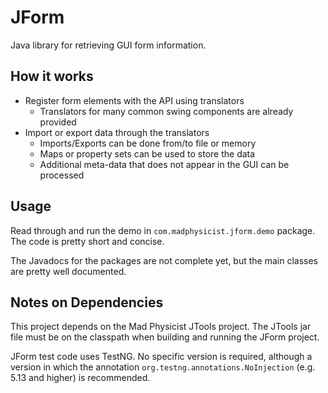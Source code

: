JForm
=====

Java library for retrieving GUI form information.

How it works
------------

- Register form elements with the API using translators
    - Translators for many common swing components are already provided
- Import or export data through the translators
    - Imports/Exports can be done from/to file or memory
    - Maps or property sets can be used to store the data
    - Additional meta-data that does not appear in the GUI can be processed

Usage
-----

Read through and run the demo in `com.madphysicist.jform.demo` package. The code is pretty short and concise.

The Javadocs for the packages are not complete yet, but the main classes are pretty well documented.

Notes on Dependencies
---------------------

This project depends on the Mad Physicist JTools project. The JTools jar file must be on the classpath when building and running the JForm project.

JForm test code uses TestNG. No specific version is required, although a version in which the annotation `org.testng.annotations.NoInjection` (e.g. 5.13 and higher) is recommended.
